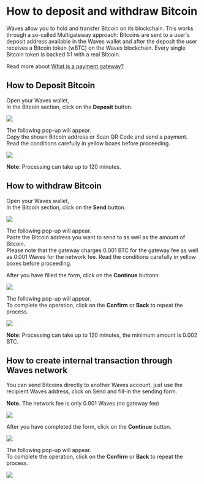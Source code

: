 # How to deposit and withdraw Bitcoin

Waves allow you to hold and transfer Bitcoin on its blockchain. This works through a so-called Multigateway approach: Bitcoins are sent to a user's deposit address available in the Waves wallet and after the deposit the user receives a Bitcoin token \(wBTC\) on the Waves blockchain. Every single Bitcoin token is backed 1:1 with a real Bitcoin.

Read more about [What is a payment gateway?](/waves-client/transfers-and-gateways/payment-gateway.md)

## **How to Deposit Bitcoin**

Open your Waves wallet,  
In the Bitcoin section, click on the **Deposit** button.

![](/_assets/bitcoin_transfers_01.png)

The following pop-up will appear.  
Copy the shown Bitcoin address or Scan QR Code and send a payment.  
Read the conditions carefully in yellow boxes before proceeding.

![](/_assets/bitcoin_transfers_02.png)

**Note**: Processing can take up to 120 minutes.

## **How to withdraw Bitcoin**

Open your Waves wallet,  
In the Bitcoin section, click on the **Send** button.

![](/_assets/bitcoin_transfers_03.png)

The following pop-up will appear.  
Paste the Bitcoin address you want to send to as well as the amount of Bitcoin.  
Please note that the gateway charges 0.001 BTC for the gateway fee as well as 0.001 Waves for the network fee. Read the conditions carefully in yellow boxes before proceeding.

After you have filled the form, click on the **Continue** buttonn.

![](/_assets/bitcoin_transfers_04.png)

The following pop-up will appear.  
To complete the operation, click on the **Confirm** or **Back** to repeat the process.

![](/_assets/bitcoin_transfers_05.png)

**Note**: Processing can take up to 120 minutes, the minimum amount is 0.002 BTC.

## **How to create internal transaction through Waves network**

You can send Bitcoins directly to another Waves account, just use the recipient Waves address, click on Send and fill-in the sending form.

**Note.** The network fee is only 0.001 Waves \(no gateway fee\)

![](/_assets/bitcoin_transfers_06.png)

After you have completed the form, click on the **Continue** button.

![](/_assets/bitcoin_transfers_07.png)

The following pop-up will appear.  
To complete the operation, click on the **Confirm** or **Back** to repeat the process.

![](/_assets/bitcoin_transfers_08.png)

